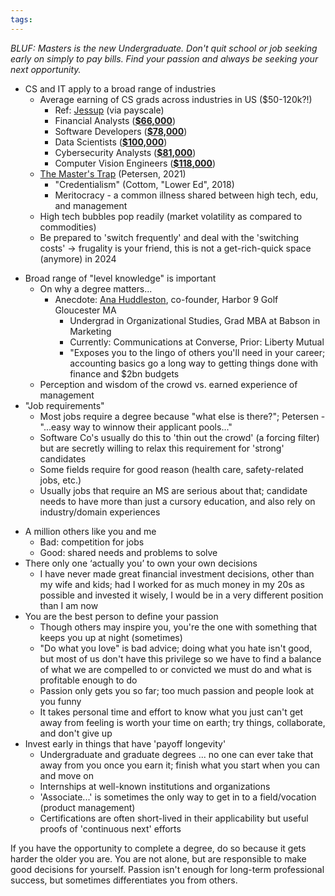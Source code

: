 ```yaml
---
tags:
---
```

*BLUF: Masters is the new Undergraduate. Don't quit school or job seeking early on simply to pay bills. Find your passion and always be seeking your next opportunity.*

* CS and IT apply to a broad range of industries
	* Average earning of CS grads across industries in US ($50-120k?!)
		* Ref: [Jessup](https://jessup.edu/blog/engineering-technology/average-starting-salary-for-computer-science/) (via payscale)
		* Financial Analysts (**[$66,000](https://www.payscale.com/research/US/Job=Financial_Analyst/Salary)**)
		- Software Developers (**[$78,000](https://www.payscale.com/research/US/Job=Software_Developer/Salary)**)
		- Data Scientists (**[$100,000](https://www.payscale.com/research/US/Job=Data_Scientist/Salary)**)
		- Cybersecurity Analysts (**[$81,000](https://www.payscale.com/research/US/Job=Cyber_Security_Analyst/Salary)**)
		- Computer Vision Engineers (**[$118,000](https://www.payscale.com/research/US/Job=Computer_Vision_Engineer/Salary)**)
	- [The Master's Trap](https://annehelen.substack.com/p/the-masters-trap) (Petersen, 2021)
		- "Credentialism" (Cottom, "Lower Ed", 2018)
		- Meritocracy - a common illness shared between high tech, edu, and management
	- High tech bubbles pop readily (market volatility as compared to commodities)
	- Be prepared to 'switch frequently' and deal with the 'switching costs' -> frugality is your friend, this is not a get-rich-quick space (anymore) in 2024
- Broad range of "level knowledge" is important
	- On why a degree matters...
		- Anecdote: [Ana Huddleston](https://www.linkedin.com/in/ana-h-8784802a/), co-founder, Harbor 9 Golf Gloucester MA
			- Undergrad in Organizational Studies, Grad MBA at Babson in Marketing
			- Currently: Communications at Converse, Prior: Liberty Mutual
			- "Exposes you to the lingo of others you'll need in your career; accounting basics go a long way to getting things done with finance and $2bn budgets
	- Perception and wisdom of the crowd vs. earned experience of management
- "Job requirements"
	- Most jobs require a degree because "what else is there?"; Petersen - "...easy way to winnow their applicant pools..."
	- Software Co's usually do this to 'thin out the crowd' (a forcing filter) but are secretly willing to relax this requirement for 'strong' candidates
	- Some fields require for good reason (health care, safety-related jobs, etc.)
	- Usually jobs that require an MS are serious about that; candidate needs to have more than just a cursory education, and also rely on industry/domain experiences
* A million others like you and me
	* Bad: competition for jobs
	* Good: shared needs and problems to solve
* There only one ‘actually you’ to own your own decisions
	* I have never made great financial investment decisions, other than my wife and kids; had I worked for as much money in my 20s as possible and invested it wisely, I would be in a very different position than I am now
* You are the best person to define your passion
	* Though others may inspire you, you're the one with something that keeps you up at night (sometimes)
	* "Do what you love" is bad advice; doing what you hate isn't good, but most of us don't have this privilege so we have to find a balance of what we are compelled to or convicted we must do and what is profitable enough to do
	* Passion only gets you so far; too much passion and people look at you funny
	* It takes personal time and effort to know what you just can't get away from feeling is worth your time on earth; try things, collaborate, and don't give up
* Invest early in things that have 'payoff longevity'
	* Undergraduate and graduate degrees ... no one can ever take that away from you once you earn it; finish what you start when you can and move on
	* Internships at well-known institutions and organizations
	* 'Associate...' is sometimes the only way to get in to a field/vocation (product management)
	* Certifications are often short-lived in their applicability but useful proofs of 'continuous next' efforts

If you have the opportunity to complete a degree, do so because it gets harder the older you are. You are not alone, but are responsible to make good decisions for yourself. Passion isn't enough for long-term professional success, but sometimes differentiates you from others.